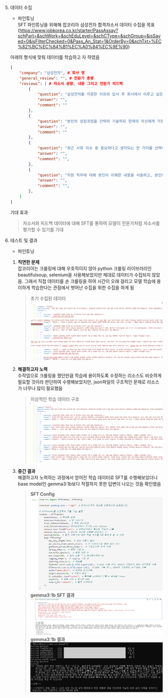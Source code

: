 5. 데이터 수집
    - 파인튜닝   
    SFT 파인튜닝을 위해해 잡코리아 삼성전자 합격자소서 데이터 수집을 목표 (https://www.jobkorea.co.kr/starter/PassAssay?schPart=&schWork=&schEduLevel=&schCType=&schGroup=&isSaved=0&isFilterChecked=0&Pass_An_Stat=1&OrderBy=0&schTxt=%EC%82%BC%EC%84%B1%EC%A0%84%EC%9E%90)   

    아래의 형식에 맞춰 데이터를 학습하고 자 하였음
    ```json
    {
        "company": "삼성전자", # 회사 명
        "general_review": "", # 전문가 총평
        "reviews": [ # 자소서 문항, 내용 그리고 전문가 피드백
            {
                "question": "삼성전자를 지원한 이유와 입사 후 회사에서 이루고 싶은 꿈을 기술하십시오.",
                "answer": "",
                "comment": ""
            },
            {
                "question": "본인의 성장과정을 간략히 기술하되 현재의 자신에게 가장 큰 영향을 끼친 사건, 인물 등을 포함하여 기술하시기 바랍니다. (작품속 가상인물도 가능)",
                "answer": "",
                "comment": ""
            },
            {
                "question": "최근 사회 이슈 중 중요하다고 생각되는 한 가지를 선택하고 이에 관한 자신의 견해를 기술해 주시기 바랍니다.",
                "answer": "",
                "comment": "",
            },
            {
                "question": "지원 직무에 대해 본인이 이해한 내용을 서술하고, 본인이 해당 직무에 적합한 사유를 전공능력 측면에서 구체적으로 서술해 주시기 바랍니다.",
                "answer": "",
                "comment": "",
            },
        ]
    }
    ```

    기대 효과
    > 자소서와 피드백 데이터에 대해 SFT를 통하여 모델이 전문가처럼 자소서를 평가할 수 있기를 기대

6. 테스트 및 결과
    - 파인튜닝   
    1. **직면한 문제**   
    잡코리아는 크롤링에 대해 우호적이지 않아 python 크롤링 라이브러리인 beautifulsoup, selenium을 사용해보았지만 제대로 데이터가 수집되지 않았음.
    그래서 직접 데이터를 손 크롤링을 하여 시간이 오래 걸리고 모델 학습에 용이하게 학습한다는 관점에서 벗어난 수집을 위한 수집을 하게 됨
        >초기 수집된 데이터
        ![image](./readme_image/feedback_data.png)
    
    2. **해결하고자 노력**   
    수작업으로 크롤링을 했던만큼 학습에 용이하도록 수정하는 리소스도 비슷하게 필요할 것이라 판단하여 수행해보았지만, json파일의 구조적인 문제로 리소스가 너무나 많이 필요했음
        >이상적인 학습 데이터 구조
        ![ideal_image](./readme_image/ideal_data.png)

    3. **중간 결과**   
    해결하고자 노력하는 과정에서 얻어진 학습 데이터로 SFT를 수행해보았더니 base model인 gemma3:1b보다 적절하지 못한 답변이 나오는 것을 확인했음
        >**SFT Config**
        ![image2](./readme_image/SFTConfig.png)
        **gemma3:1b SFT 결과**
        ![image3](./readme_image/SFTResult.png)
        **gemma3:1b 결과**
        ![image4](./readme_image/gemmaResult.png)
    
